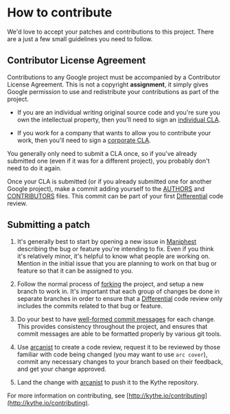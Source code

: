 # How to contribute #

We'd love to accept your patches and contributions to this project.  There are
a just a few small guidelines you need to follow.


## Contributor License Agreement ##

Contributions to any Google project must be accompanied by a Contributor
License Agreement.  This is not a copyright **assignment**, it simply gives
Google permission to use and redistribute your contributions as part of the
project.

  * If you are an individual writing original source code and you're sure you
    own the intellectual property, then you'll need to sign an [individual
    CLA][].

  * If you work for a company that wants to allow you to contribute your work,
    then you'll need to sign a [corporate CLA][].

You generally only need to submit a CLA once, so if you've already submitted
one (even if it was for a different project), you probably don't need to do it
again.

[individual CLA]: https://developers.google.com/open-source/cla/individual
[corporate CLA]: https://developers.google.com/open-source/cla/corporate

Once your CLA is submitted (or if you already submitted one for
another Google project), make a commit adding yourself to the
[AUTHORS][] and [CONTRIBUTORS][] files. This commit can be part
of your first [Differential][] code review.

[AUTHORS]: AUTHORS
[CONTRIBUTORS]: CONTRIBUTORS


## Submitting a patch ##

  1. It's generally best to start by opening a new issue in [Maniphest][]
     describing the bug or feature you're intending to fix.  Even if you think
     it's relatively minor, it's helpful to know what people are working on.
     Mention in the initial issue that you are planning to work on that bug or
     feature so that it can be assigned to you.

  1. Follow the normal process of [forking][] the project, and setup a new
     branch to work in.  It's important that each group of changes be done in
     separate branches in order to ensure that a [Differential][] code review
     only includes the commits related to that bug or feature.

  1. Do your best to have [well-formed commit messages][] for each change.
     This provides consistency throughout the project, and ensures that commit
     messages are able to be formatted properly by various git tools.

  1. Use [arcanist][] to create a code review, request it to be reviewed by
     those familiar with code being changed (you may want to use `arc cover`),
     commit any necessary changes to your branch based on their feedback, and
     get your change approved.

  1. Land the change with [arcanist][] to push it to the Kythe repository.

For more information on contributing, see
[http://kythe.io/contributing](http://kythe.io/contributing).

[Maniphest]: http://kythe.io/phabricator/maniphest
[Differential]: http://kythe.io/phabricator/differential
[arcanist]: https://secure.phabricator.com/book/phabricator/article/arcanist/
[forking]: https://help.github.com/articles/fork-a-repo
[well-formed commit messages]: http://tbaggery.com/2008/04/19/a-note-about-git-commit-messages.html
